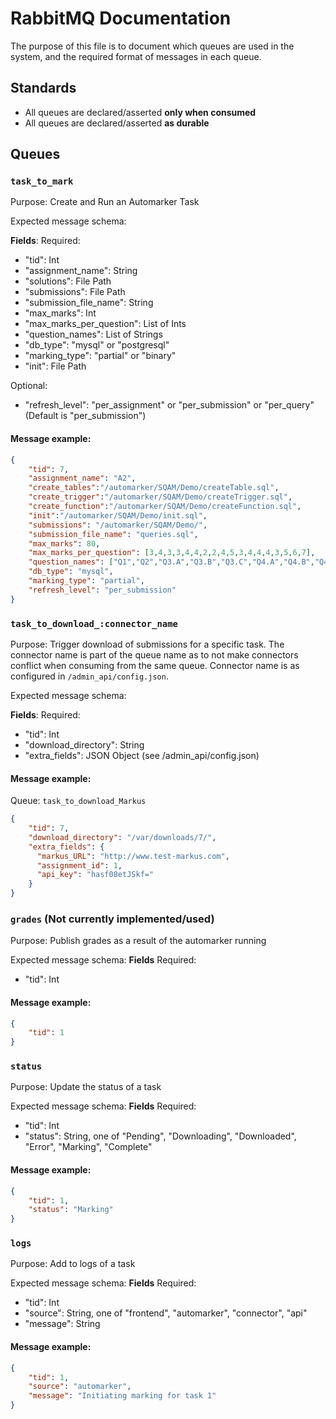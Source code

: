 # RabbitMQ Documentation

The purpose of this file is to document which queues are used in the system, and the required format of messages in each queue.

## Standards

- All queues are declared/asserted **only when consumed**
- All queues are declared/asserted **as durable**

## Queues

### `task_to_mark`
Purpose: Create and Run an Automarker Task

Expected message schema:


**Fields**:
Required:
  - "tid": Int
  - "assignment_name": String
  - "solutions": File Path
  - "submissions": File Path
  - "submission_file_name": String
  - "max_marks": Int
  - "max_marks_per_question": List of Ints
  - "question_names": List of Strings
  - "db_type": "mysql" or "postgresql"
  - "marking_type": "partial" or "binary"
  - "init": File Path

Optional:
  - "refresh_level": "per_assignment" or  "per_submission" or "per_query" (Default is "per_submission")

#### Message example:

```json
{
    "tid": 7,
    "assignment_name": "A2",
    "create_tables":"/automarker/SQAM/Demo/createTable.sql",
    "create_trigger":"/automarker/SQAM/Demo/createTrigger.sql",
    "create_function":"/automarker/SQAM/Demo/createFunction.sql",
    "init":"/automarker/SQAM/Demo/init.sql",
    "submissions": "/automarker/SQAM/Demo/",
    "submission_file_name": "queries.sql",
    "max_marks": 80,
    "max_marks_per_question": [3,4,3,3,4,4,2,2,4,5,3,4,4,4,3,5,6,7],
    "question_names": ["Q1","Q2","Q3.A","Q3.B","Q3.C","Q4.A","Q4.B","Q4.C","Q5.A","Q5.B","Q6.A", "Q6.B","Q6.C","Q7.A","Q7.B","Q8","Q9","Q10"],
    "db_type": "mysql",
    "marking_type": "partial",
    "refresh_level": "per_submission"
}
```

### `task_to_download_:connector_name`
Purpose: Trigger download of submissions for a specific task. The connector name is part of the queue name as to not make connectors conflict when consuming from the same queue. Connector name is as configured in `/admin_api/config.json`.

Expected message schema:


**Fields**:
Required:
  - "tid": Int
  - "download_directory": String
  - "extra_fields": JSON Object (see /admin_api/config.json)


#### Message example:

Queue: `task_to_download_Markus`

```json
{
    "tid": 7,
    "download_directory": "/var/downloads/7/",
    "extra_fields": {
      "markus_URL": "http://www.test-markus.com",
      "assignment_id": 1,
      "api_key": "hasf08etJSkf="
    }
}
```



### `grades` (Not currently implemented/used)

Purpose: Publish grades as a result of the automarker running

Expected message schema:
**Fields**
Required:
- "tid": Int

#### Message example:
```json
{
    "tid": 1
}
```

### `status`


Purpose: Update the status of a task

Expected message schema:
**Fields**
Required:
- "tid": Int
- "status": String, one of "Pending", "Downloading", "Downloaded", "Error", "Marking", "Complete"

#### Message example:
```json
{
    "tid": 1,
    "status": "Marking"
}
```


### `logs`

Purpose: Add to logs of a task

Expected message schema:
**Fields**
Required:
  - "tid": Int
  - "source": String, one of "frontend", "automarker", "connector", "api"
  - "message": String
  



#### Message example:

```json
{
    "tid": 1,
    "source": "automarker",
    "message": "Initiating marking for task 1"
}
```









